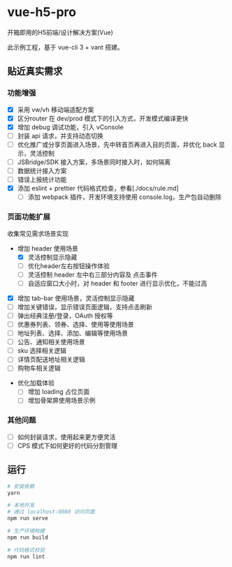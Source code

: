 # vue-h5-pro

开箱即用的H5前端/设计解决方案(Vue)

此示例工程，基于 vue-cli 3 + vant 搭建。

## 贴近真实需求

### 功能增强

- [x] 采用 vw/vh 移动端适配方案
- [x] 区分router 在 dev/prod 模式下的引入方式，开发模式编译更快
- [x] 增加 debug 调试功能，引入 vConsole
- [ ] 封装 api 请求，并支持动态切换
- [ ] 优化推广或分享页面进入场景，先中转首页再进入目的页面，并优化 back 显示，灵活控制
- [ ] JSBridge/SDK 接入方案，多场景同时接入时，如何隔离
- [ ] 数据统计接入方案
- [ ] 错误上报统计功能
- [x] 添加 eslint + prettier 代码格式检查，参看[./docs/rule.md]
  - [ ] 添加 webpack 插件，开发环境支持使用 console.log，生产包自动删除

### 页面功能扩展

收集常见需求场景实现

- 增加 header 使用场景
  - [x] 灵活控制显示隐藏
  - [ ] 优化header左右按钮操作体验
  - [ ] 灵活控制 header 左中右三部分内容及 点击事件
  - [ ] 自适应窗口大小时，对 header 和 footer 进行显示优化，不能过高
- [x] 增加 tab-bar 使用场景，灵活控制显示隐藏
- [ ] 增加关键错误，显示错误页面逻辑，支持点击刷新
- [ ] 弹出经典注册/登录，OAuth 授权等
- [ ] 优惠券列表、领券、选择、使用等使用场景
- [ ] 地址列表、选择、添加、编辑等使用场景
- [ ] 公告、通知相关使用场景
- [ ] sku 选择相关逻辑
- [ ] 详情页配送地址相关逻辑
- [ ] 购物车相关逻辑
- 优化加载体验
  - [ ] 增加 loading 占位页面
  - [ ] 增加骨架屏使用场景示例

### 其他问题

- [ ] 如何封装请求，使用起来更方便灵活
- [ ] CPS 模式下如何更好的代码分割管理

## 运行

``` bash
# 安装依赖
yarn

# 本地开发
# 通过 localhost:8080 访问页面
npm run serve

# 生产环境构建
npm run build

# 代码格式校验
npm run lint
```
